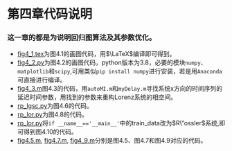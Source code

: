 # 第四章代码说明
### 这一章的都是为说明回归图算法及其参数优化。
+ [fig4_1.tex](fig4_1.tex)为图4.1的画图代码，用$\LaTeX$编译即可得到。
+ [fig4_2.py](fig4_2)为图4.2的画图代码，python版本为3.8，必要的模块`numpy`、`matplotlib`和`scipy`,可用类似`pip install numpy`进行安装，若是用`Anaconda`可直接进行编译。
+ [fig4_3.m](fig4_3.m)图4.3的代码，用`autoMI.m`和`myDelay.m`寻找系统x方向的时间序列的延迟时间参数，用找到的参数来重构Lorenz系统的相空间。
+ [rp_lgsc.py](rp_lgsc.py)为图4.6的代码。
+ [rp_lor.py](rp_lor.py)为图4.8的代码。
+ [rp_lor.py](rp_lgsc.py)将`if __name__=='__main__'`中的train_data改为$R\"ossler$系统,即可得到图4.10的代码。
+ [fig4.5.m](fig4_5.m), [fig4.7.m](fig4_7.m), [fig4_9.m](fig4_9.m)分别是图4.5、图4.7和图4.9对应的代码。